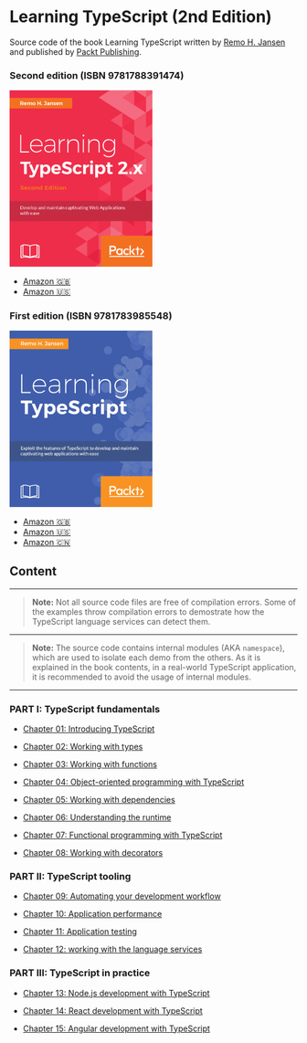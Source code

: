 # Learning TypeScript (2nd Edition)

Source code of the book Learning TypeScript written by [Remo H. Jansen](https://github.com/remojansen) and published by [Packt Publishing](https://www.packtpub.com/).

### Second edition (ISBN 9781788391474)

<img src="./media/cover_2.png" width="250" />

- [Amazon :uk:](https://www.amazon.co.uk/Learning-TypeScript-2-x-Remo-Jansen-ebook/dp/B078PQ6MF4/)
- [Amazon :us:](https://www.amazon.com/Learning-TypeScript-2-x-Remo-Jansen-ebook/dp/B078PQ6MF4/)

### First edition (ISBN 9781783985548)

<img src="./media/cover.png" width="250" />

- [Amazon :uk:](https://www.amazon.co.uk/Learning-TypeScript-Remo-H-Jansen/dp/1783985542)
- [Amazon :us:](https://www.amazon.com/Learning-TypeScript-Remo-H-Jansen/dp/1783985542)
- [Amazon :cn:](https://www.amazon.cn/dp/B01M2CAFTB)

## Content

---

> **Note:** Not all source code files are free of compilation errors. Some of the examples throw compilation errors to demostrate how the TypeScript language services can detect them.

---

> **Note:** The source code contains internal modules (AKA `namespace`), which are used to isolate each demo from the others. As it is explained in the book contents, in a real-world TypeScript application, it is recommended to avoid the usage of internal modules.
---

### PART I: TypeScript fundamentals

- [Chapter 01: Introducing TypeScript](/chapters/chapter_01)

- [Chapter 02: Working with types](/chapters/chapter_02)

- [Chapter 03: Working with functions](/chapters/chapter_03)

- [Chapter 04: Object-oriented programming with TypeScript](/chapters/chapter_04)

- [Chapter 05: Working with dependencies](/chapters/chapter_05)

- [Chapter 06: Understanding the runtime](/chapters/chapter_06)

- [Chapter 07: Functional programming with TypeScript](/chapters/chapter_07)

- [Chapter 08: Working with decorators](/chapters/chapter_08)

### PART II: TypeScript tooling

- [Chapter 09: Automating your development workflow](/chapters/chapter_09)

- [Chapter 10: Application performance](/chapters/chapter_10)

- [Chapter 11: Application testing](/chapters/chapter_11)

- [Chapter 12: working with the language services](/chapters/chapter_11)

### PART III: TypeScript in practice

- [Chapter 13: Node.js development with TypeScript](/chapters/chapter_13)

- [Chapter 14: React development with TypeScript](/chapters/chapter_14)

- [Chapter 15: Angular development with TypeScript](/chapters/chapter_15)
